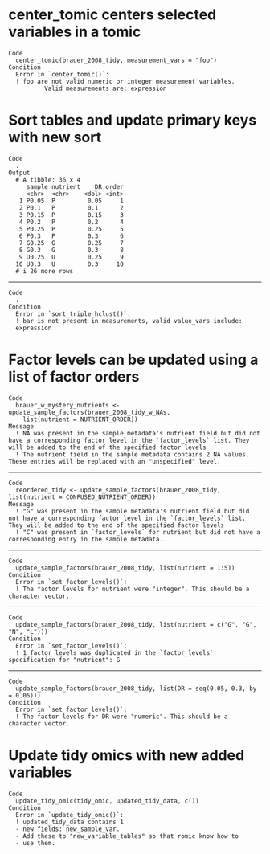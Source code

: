 # center_tomic centers selected variables in a tomic

    Code
      center_tomic(brauer_2008_tidy, measurement_vars = "foo")
    Condition
      Error in `center_tomic()`:
      ! foo are not valid numeric or integer measurement variables.
              Valid measurements are: expression

# Sort tables and update primary keys with new sort

    Code
      .
    Output
      # A tibble: 36 x 4
         sample nutrient    DR order
         <chr>  <chr>    <dbl> <int>
       1 P0.05  P         0.05     1
       2 P0.1   P         0.1      2
       3 P0.15  P         0.15     3
       4 P0.2   P         0.2      4
       5 P0.25  P         0.25     5
       6 P0.3   P         0.3      6
       7 G0.25  G         0.25     7
       8 G0.3   G         0.3      8
       9 U0.25  U         0.25     9
      10 U0.3   U         0.3     10
      # i 26 more rows

---

    Code
      .
    Condition
      Error in `sort_triple_hclust()`:
      ! bar is not present in measurements, valid value_vars include:
      expression

# Factor levels can be updated using a list of factor orders

    Code
      brauer_w_mystery_nutrients <- update_sample_factors(brauer_2008_tidy_w_NAs,
        list(nutrient = NUTRIENT_ORDER))
    Message
      ! NA was present in the sample metadata's nutrient field but did not have a corresponding factor level in the `factor_levels` list. They will be added to the end of the specified factor levels
      ! The nutrient field in the sample metadata contains 2 NA values. These entries will be replaced with an "unspecified" level.

---

    Code
      reordered_tidy <- update_sample_factors(brauer_2008_tidy, list(nutrient = CONFUSED_NUTRIENT_ORDER))
    Message
      ! "G" was present in the sample metadata's nutrient field but did not have a corresponding factor level in the `factor_levels` list. They will be added to the end of the specified factor levels
      ! "C" was present in `factor_levels` for nutrient but did not have a corresponding entry in the sample metadata.

---

    Code
      update_sample_factors(brauer_2008_tidy, list(nutrient = 1:5))
    Condition
      Error in `set_factor_levels()`:
      ! The factor levels for nutrient were "integer". This should be a character vector.

---

    Code
      update_sample_factors(brauer_2008_tidy, list(nutrient = c("G", "G", "N", "L")))
    Condition
      Error in `set_factor_levels()`:
      ! 1 factor levels was duplicated in the `factor_levels` specification for "nutrient": G

---

    Code
      update_sample_factors(brauer_2008_tidy, list(DR = seq(0.05, 0.3, by = 0.05)))
    Condition
      Error in `set_factor_levels()`:
      ! The factor levels for DR were "numeric". This should be a character vector.

# Update tidy omics with new added variables

    Code
      update_tidy_omic(tidy_omic, updated_tidy_data, c())
    Condition
      Error in `update_tidy_omic()`:
      ! updated_tidy_data contains 1
      - new fields: new_sample_var.
      - Add these to "new_variable_tables" so that romic know how to
      - use them.


